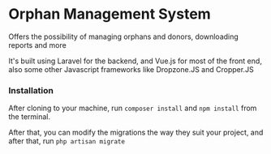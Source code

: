 # Orphan Management System


Offers the possibility of managing orphans and donors, downloading reports and more

It's built using Laravel for the backend, and Vue.js for most of the front end, also some other Javascript frameworks like Dropzone.JS and Cropper.JS

### Installation

After cloning to your machine, run
```composer install``` and ```npm install``` from the terminal.

After that, you can modify the migrations the way they suit your project, and after that, run ```php artisan migrate```

